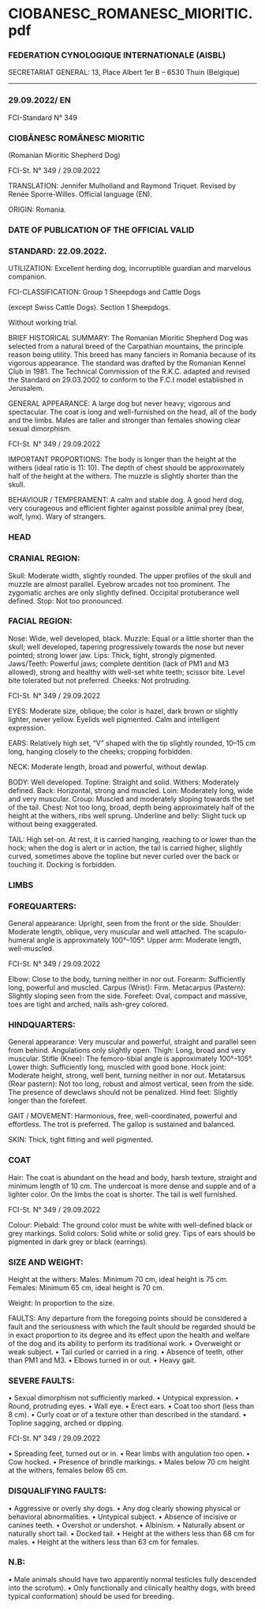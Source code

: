 # CIOBANESC_ROMANESC_MIORITIC.pdf


### FEDERATION CYNOLOGIQUE INTERNATIONALE (AISBL)


SECRETARIAT GENERAL: 13, Place Albert 1er  B – 6530 Thuin (Belgique)
______________________________________________________________________________



### 29.09.2022/ EN



FCI-Standard N° 349


### CIOBĂNESC ROMÂNESC MIORITIC


(Romanian Mioritic Shepherd Dog)




FCI-St. N° 349 / 29.09.2022

TRANSLATION: Jennifer Mulholland and Raymond Triquet.
Revised by Renée Sporre-Willes.  Official language (EN).

ORIGIN: Romania.

### DATE OF PUBLICATION OF THE OFFICIAL VALID



### STANDARD: 22.09.2022.



UTILIZATION: Excellent herding dog, incorruptible guardian
and marvelous companion.

FCI-CLASSIFICATION: Group  1  Sheepdogs and Cattle Dogs

(except Swiss Cattle Dogs).
Section 1  Sheepdogs.

Without working trial.

BRIEF HISTORICAL SUMMARY: The Romanian Mioritic
Shepherd Dog was selected from a natural breed of the Carpathian
mountains, the principle reason being utility. This breed has many
fanciers in Romania because of its vigorous appearance.
The standard was drafted by the Romanian Kennel Club in 1981.
The Technical Commission of the R.K.C. adapted and revised the
Standard on 29.03.2002 to conform to the F.C.I model established
in Jerusalem.

GENERAL APPEARANCE: A large dog but never heavy;
vigorous and spectacular. The coat is long and well-furnished on
the head, all of the body and the limbs. Males are taller and
stronger than females showing clear sexual dimorphism.




FCI-St. N° 349 / 29.09.2022

IMPORTANT PROPORTIONS: The body is longer than the
height at the withers (ideal ratio is 11: 10). The depth of chest
should be approximately half of the height at the withers. The
muzzle is slightly shorter than the skull.

BEHAVIOUR / TEMPERAMENT: A calm and stable dog. A
good herd dog, very courageous and efficient fighter against
possible animal prey (bear, wolf, lynx). Wary of strangers.

### HEAD



### CRANIAL REGION:


Skull: Moderate width, slightly rounded. The upper profiles of the
skull and muzzle are almost parallel. Eyebrow arcades not too
prominent. The zygomatic arches are only slightly defined.
Occipital protuberance well defined.
Stop: Not too pronounced.

### FACIAL REGION:


Nose: Wide, well developed, black.
Muzzle: Equal or a little shorter than the skull; well developed,
tapering progressively towards the nose but never pointed; strong
lower jaw.
Lips: Thick, tight, strongly pigmented.
Jaws/Teeth: Powerful jaws; complete dentition (lack of PM1 and
M3 allowed), strong and healthy with well-set white teeth; scissor
bite. Level bite tolerated but not preferred.
Cheeks: Not protruding.




FCI-St. N° 349 / 29.09.2022

EYES: Moderate size, oblique; the color is hazel, dark brown or
slightly lighter, never yellow. Eyelids well pigmented. Calm and
intelligent expression.

EARS: Relatively high set, “V” shaped with the tip slightly
rounded, 10–15 cm long, hanging closely to the cheeks; cropping
forbidden.

NECK: Moderate length, broad and powerful, without dewlap.

BODY: Well developed.
Topline: Straight and solid.
Withers: Moderately defined.
Back: Horizontal, strong and muscled.
Loin: Moderately long, wide and very muscular.
Croup: Muscled and moderately sloping towards the set of the tail.
Chest: Not too long, broad, depth being approximately half of the
height at the withers, ribs well sprung.
Underline and belly: Slight tuck up without being exaggerated.

TAIL: High set-on. At rest, it is carried hanging, reaching to or
lower than the hock; when the dog is alert or in action, the tail is
carried higher, slightly curved, sometimes above the topline but
never curled over the back or touching it. Docking is forbidden.

### LIMBS



### FOREQUARTERS:


General appearance: Upright, seen from the front or the side.
Shoulder: Moderate length, oblique, very muscular and well
attached. The scapulo-humeral angle is approximately 100°–105°.
Upper arm: Moderate length, well-muscled.


FCI-St. N° 349 / 29.09.2022

Elbow: Close to the body, turning neither in nor out.
Forearm: Sufficiently long, powerful and muscled.
Carpus (Wrist): Firm.
Metacarpus (Pastern): Slightly sloping seen from the side.
Forefeet: Oval, compact and massive, toes are tight and arched,
nails ash-grey colored.

### HINDQUARTERS:


General appearance: Very muscular and powerful, straight and
parallel seen from behind. Angulations only slightly open.
Thigh: Long, broad and very muscular.
Stifle (Knee): The femoro-tibial angle is approximately 100°–105°.
Lower thigh: Sufficiently long, muscled with good bone.
Hock joint: Moderate height, strong, well bent, turning neither in
nor out.
Metatarsus (Rear pastern): Not too long, robust and almost vertical,
seen from the side. The presence of dewclaws should not be
penalized.
Hind feet: Slightly longer than the forefeet.

GAIT / MOVEMENT: Harmonious, free, well-coordinated,
powerful and effortless. The trot is preferred. The gallop is
sustained and balanced.

SKIN: Thick, tight fitting and well pigmented.

### COAT


Hair: The coat is abundant on the head and body, harsh texture,
straight and minimum length of 10 cm. The undercoat is more
dense and supple and of a lighter color. On the limbs the coat is
shorter. The tail is well furnished.


FCI-St. N° 349 / 29.09.2022

Colour: Piebald: The ground color must be white with well-defined
black or grey markings. Solid colors: Solid white or solid grey.
Tips of ears should be pigmented in dark grey or black (earrings).

### SIZE AND WEIGHT:


Height at the withers:
Males: Minimum 70 cm, ideal height is 75 cm.
Females: Minimum 65 cm, ideal height is 70 cm.

Weight: In proportion to the size.

FAULTS: Any departure from the foregoing points should be
considered a fault and the seriousness with which the fault should
be regarded should be in exact proportion to its degree and its
effect upon the health and welfare of the dog and its ability to
perform its traditional work.
• Overweight or weak subject.
• Tail curled or carried in a ring.
• Absence of teeth, other than PM1 and M3.
• Elbows turned in or out.
• Heavy gait.

### SEVERE FAULTS:


• Sexual dimorphism not sufficiently marked.
• Untypical expression.
• Round, protruding eyes.
• Wall eye.
• Erect ears.
• Coat too short (less than 8 cm).
• Curly coat or of a texture other than described in the standard.
• Topline sagging, arched or dipping.


FCI-St. N° 349 / 29.09.2022

• Spreading feet, turned out or in.
• Rear limbs with angulation too open.
• Cow hocked.
• Presence of brindle markings.
• Males below 70 cm height at the withers, females below 65 cm.

### DISQUALIFYING FAULTS:


• Aggressive or overly shy dogs.
• Any dog clearly showing physical or behavioral abnormalities.
• Untypical subject.
• Absence of incisive or canines teeth.
• Overshot or undershot.
• Albinism.
• Naturally absent or naturally short tail.
• Docked tail.
• Height at the withers less than 68 cm for males.
• Height at the withers less than 63 cm for females.


### N.B:


• Male animals should have two apparently normal testicles fully
descended into the scrotum).
• Only functionally and clinically healthy dogs, with breed
typical conformation) should be used for breeding.







